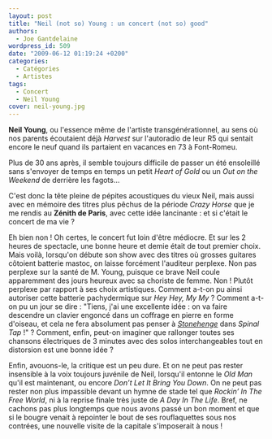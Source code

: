 ```yaml
---
layout: post
title: "Neil (not so) Young : un concert (not so) good"
authors:
  - Joe Gantdelaine
wordpress_id: 509
date: "2009-06-12 01:19:24 +0200"
categories:
  - Catégories
  - Artistes
tags:
  - Concert
  - Neil Young
cover: neil-young.jpg
---
```


**Neil Young**, ou l'essence même de l'artiste transgénérationnel, au sens où
nos parents écoutaient déjà _Harvest_ sur l'autoradio de leur R5 qui sentait
encore le neuf quand ils partaient en vacances en 73 à Font-Romeu.

Plus de 30 ans après, il semble toujours difficile de passer un été ensoleillé
sans s'envoyer de temps en temps un petit _Heart of Gold_ ou un _Out on the
Weekend_ de derrière les fagots…

C'est donc la tête pleine de pépites acoustiques du vieux Neil, mais aussi avec
en mémoire des titres plus pêchus de la période _Crazy Horse_ que je me rendis
au **Zénith de Paris**, avec cette idée lancinante : et si c'était le concert de
ma vie ?

Eh bien non ! Oh certes, le concert fut loin d'être médiocre. Et sur les 2
heures de spectacle, une bonne heure et demie était de tout premier choix. Mais
voilà, lorsqu'on débute son show avec des titres où grosses guitares côtoient
batterie mastoc, on laisse forcément l'auditeur perplexe. Non pas perplexe sur
la santé de M. Young, puisque ce brave Neil coule apparemment des jours heureux
avec sa choriste de femme. Non ! Plutôt perplexe par rapport à ses choix
artistiques. Comment a-t-on pu ainsi autoriser cette batterie pachydermique sur
_Hey Hey, My My_ ? Comment a-t-on pu un jour se dire : "Tiens, j'ai une
excellente idée : on va faire descendre un clavier engoncé dans un coffrage en
pierre en forme d'oiseau, et cela ne fera absolument pas penser à
[_Stonehenge_][1] dans _Spinal Tap_ !" ? Comment, enfin, peut-on imaginer que
rallonger toutes ses chansons électriques de 3 minutes avec des solos
interchangeables tout en distorsion est une bonne idée ?

Enfin, avouons-le, la critique est un peu dure. Et on ne peut pas rester
insensible à la voix toujours juvénile de Neil, lorsqu'il entonne le _Old Man_
qu'il est maintenant, ou encore _Don’t Let It Bring You Down_. On ne peut pas
rester non plus impassible devant un hymne de stade tel que _Rockin’ In The Free
World_, ni à la reprise finale très juste de _A Day In The Life_. Bref, ne
cachons pas plus longtemps que nous avons passé un bon moment et que si le
bougre venait à repointer le bout de ses rouflaquettes sous nos contrées, une
nouvelle visite de la capitale s'imposerait à nous !

[1]: https://www.youtube.com/watch?v=qAXzzHM8zLw
